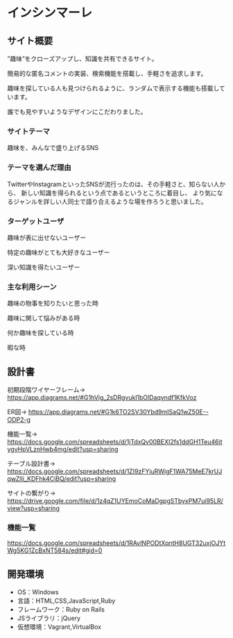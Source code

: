 # インシンマーレ

## サイト概要
”趣味”をクローズアップし、知識を共有できるサイト。

簡易的な匿名コメントの実装、検索機能を搭載し、手軽さを追求します。

趣味を探している人も見つけられるように、ランダムで表示する機能も搭載しています。

誰でも見やすいようなデザインにこだわりました。
### サイトテーマ
趣味を、みんなで盛り上げるSNS

### テーマを選んだ理由
TwitterやInstagramといったSNSが流行ったのは、その手軽さと、知らない人から、
新しい知識を得られるという点であるというところに着目し、
より気になるジャンルを詳しい人同士で語り合えるような場を作ろうと思いました。
### ターゲットユーザ
趣味が表に出せないユーザー

特定の趣味がとても大好きなユーザー

深い知識を得たいユーザー

### 主な利用シーン
趣味の物事を知りたいと思った時

趣味に関して悩みがある時

何か趣味を探している時

暇な時

## 設計書
初期段階ワイヤーフレーム→　https://app.diagrams.net/#G1hVig_2sDRgvukl1bOlDaqyndf1KfkVoz

ER図→ https://app.diagrams.net/#G1k6TO2SV30Ybd9mISaQ1wZ50E--ODP2-g

機能一覧→ https://docs.google.com/spreadsheets/d/1jTdxQv00BEXI2fs1ddGH1Teu46itygvHpVLznHwb4mg/edit?usp=sharing

テーブル設計書→ https://docs.google.com/spreadsheets/d/1ZI9zFYjuRWigF1WA75MeE7krUJqwZlIi_KDFhk4CiBQ/edit?usp=sharing

サイトの繋がり→ https://drive.google.com/file/d/1z4qZ1UYEmoCoMaDgpgSTbyxPM7ui95LR/view?usp=sharing

### 機能一覧
https://docs.google.com/spreadsheets/d/1RAvlNPODtXqntH8UGT32uxjOJYtWg5KG1ZcBxNT584s/edit#gid=0

## 開発環境
- OS：Windows
- 言語：HTML,CSS,JavaScript,Ruby
- フレームワーク：Ruby on Rails
- JSライブラリ：jQuery
- 仮想環境：Vagrant,VirtualBox
